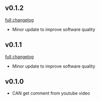 ## v0.1.2
[full changelog](http://github.com/ysato5654/ytvarb/compare/v0.1.1...v0.1.2)

* Minor update to improve software quality

## v0.1.1
[full changelog](http://github.com/ysato5654/ytvarb/compare/v0.1.0...v0.1.1)

* Minor update to improve software quality

## v0.1.0

* CAN get comment from youtube video
